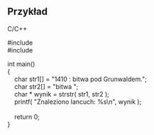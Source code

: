 ## Przykład

C/C++

#include <cstdio>  
#include <cstring>  
  
int main()  
{  
    char str1[] = "1410 : bitwa pod Grunwaldem.";  
    char str2[] = "bitwa ";  
    char * wynik = strstr( str1, str2 );  
    printf( "Znaleziono lancuch: %s\n", wynik );  
     
    return 0;  
}